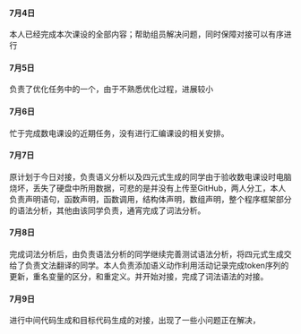 #### 7月4日

本人已经完成本次课设的全部内容；帮助组员解决问题，同时保障对接可以有序进行

#### 7月5日

负责了优化任务中的一个，由于不熟悉优化过程，进展较小

#### 7月6日

忙于完成数电课设的近期任务，没有进行汇编课设的相关安排。

#### 7月7日

原计划于今日对接，负责语义分析以及四元式生成的同学由于验收数电课设时电脑烧坏，丢失了硬盘中所用数据，可悲的是并没有上传至GitHub，两人分工，本人负责声明语句，函数声明，函数调用，结构体声明，数组声明，整个程序框架部分的语法分析，其他由该同学负责，通宵完成了词法分析。

#### 7月8日

完成词法分析后，由负责语法分析的同学继续完善测试语法分析，将四元式生成交给了负责文法翻译的同学。本人负责添加语义动作利用活动记录完成token序列的更新，重名变量的区分，和重定义。并开始对接，完成了词法语法的对接。

#### 7月9日

进行中间代码生成和目标代码生成的对接，出现了一些小问题正在解决，
